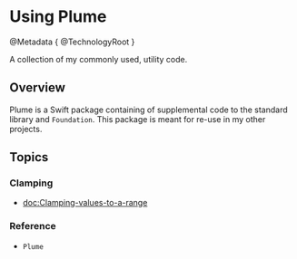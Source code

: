 # Using Plume

@Metadata {
    @TechnologyRoot
}

A collection of my commonly used, utility code.

## Overview

Plume is a Swift package containing of supplemental code to the standard library and ``Foundation``. This package is meant for re-use in my other projects.

## Topics

### Clamping

- <doc:Clamping-values-to-a-range>

### Reference

- ``Plume``
